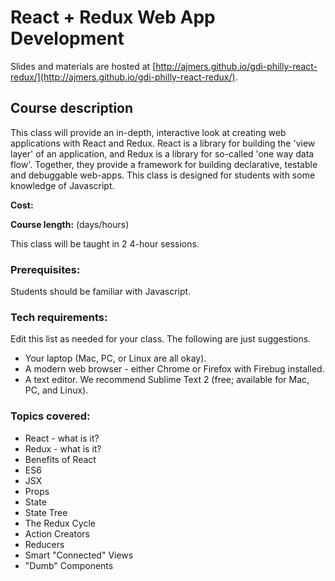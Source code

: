 # React + Redux Web App Development

Slides and materials are hosted at [http://ajmers.github.io/gdi-philly-react-redux/](http://ajmers.github.io/gdi-philly-react-redux/).

## Course description

This class will provide an in-depth, interactive look at creating web applications with React and Redux. React is a library for building the 'view layer' of an application, and Redux is a library for so-called 'one way data flow'. Together, they provide a framework for building declarative, testable and debuggable web-apps. This class is designed for students with some knowledge of Javascript. 

**Cost:** 

**Course length:** (days/hours) 

This class will be taught in 2 4-hour sessions. 

### Prerequisites:

Students should be familiar with Javascript.

### Tech requirements:

Edit this list as needed for your class. The following are just suggestions.

 - Your laptop (Mac, PC, or Linux are all okay).
 - A modern web browser - either Chrome or Firefox with Firebug installed.
 - A text editor. We recommend Sublime Text 2 (free; available for Mac, PC, and Linux).


### Topics covered:
- React - what is it?
- Redux - what is it?
- Benefits of React
- ES6
- JSX
- Props
- State
- State Tree
- The Redux Cycle
- Action Creators
- Reducers
- Smart "Connected" Views
- "Dumb" Components
